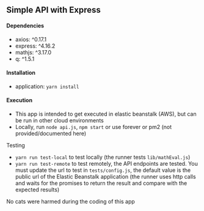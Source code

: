## Simple API with Express

#### Dependencies
* axios: ^0.17.1
* express: ^4.16.2
* mathjs: ^3.17.0
* q: ^1.5.1

#### Installation
* application: `yarn install`

#### Execution
* This app is intended to get executed in elastic beanstalk (AWS), but can be run in other cloud environments
* Locally, run `node api.js`, `npm start` or use forever or pm2 (not provided/documented here)

Testing
* `yarn run test-local` to test locally (the runner tests `lib/mathEval.js`)
* `yarn run test-remote` to test remotely, the API endpoints are tested. You must update the url to test in `tests/config.js`, the default value is the public url of the Elastic Beanstalk application (the runner uses http calls and waits for the promises to return the result and compare with the expected results)

No cats were harmed during the coding of this app
